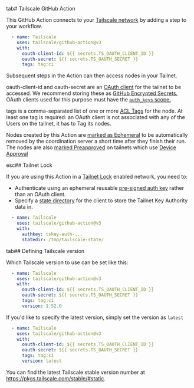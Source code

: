 tab# Tailscale GitHub Action

This GitHub Action connects to your [Tailscale network](https://tailscale.com)
by adding a step to your workflow.

```yaml
  - name: Tailscale
    uses: tailscale/github-action@v3
    with:
      oauth-client-id: ${{ secrets.TS_OAUTH_CLIENT_ID }}
      oauth-secret: ${{ secrets.TS_OAUTH_SECRET }}
      tags: tag:ci
```

Subsequent steps in the Action can then access nodes in your Tailnet.

oauth-client-id and oauth-secret are an [OAuth client](https://tailscale.com/s/oauth-clients/)
for the tailnet to be accessed. We recommend storing these as
[GitHub Encrypted Secrets.](https://docs.github.com/en/actions/security-guides/encrypted-secrets)
OAuth clients used for this purpose must have the
[`auth_keys` scope.](https://tailscale.com/kb/1215/oauth-clients#scopes)

tags is a comma-separated list of one or more [ACL Tags](https://tailscale.com/kb/1068/acl-tags/)
for the node. At least one tag is required: an OAuth client is not associated
with any of the Users on the tailnet, it has to Tag its nodes.

Nodes created by this Action are [marked as Ephemeral](https://tailscale.com/s/ephemeral-nodes) to
be automatically removed by the coordination server a short time after they
finish their run. The nodes are also [marked Preapproved](https://tailscale.com/kb/1085/auth-keys/)
on tailnets which use [Device Approval](https://tailscale.com/kb/1099/device-approval/)

esc## Tailnet Lock

If you are using this Action in a [Tailnet
Lock](https://tailscale.com/kb/1226/tailnet-lock) enabled network, you need to:

* Authenticate using an ephemeral reusable [pre-signed auth key](
  https://tailscale.com/kb/1226/tailnet-lock#add-a-node-using-a-pre-signed-auth-key)
  rather than an OAuth client.
* Specify a [state directory](
  https://tailscale.com/kb/1278/tailscaled#flags-to-tailscaled) for the
  client to store the Tailnet Key Authority data in.

```yaml
  - name: Tailscale
    uses: tailscale/github-action@v3
    with:
      authkey: tskey-auth-...
      statedir: /tmp/tailscale-state/
```

tab## Defining Tailscale version

Which Tailscale version to use can be set like this:

```yaml
  - name: Tailscale
    uses: tailscale/github-action@v3
    with:
      oauth-client-id: ${{ secrets.TS_OAUTH_CLIENT_ID }}
      oauth-secret: ${{ secrets.TS_OAUTH_SECRET }}
      tags: tag:ci
      version: 1.52.0
```

If you'd like to specify the latest version, simply set the version as `latest`

```yaml
  - name: Tailscale
    uses: tailscale/github-action@v3
    with:
      oauth-client-id: ${{ secrets.TS_OAUTH_CLIENT_ID }}
      oauth-secret: ${{ secrets.TS_OAUTH_SECRET }}
      tags: tag:ci
      version: latest
```

You can find the latest Tailscale stable version number at
https://pkgs.tailscale.com/stable/#static.
